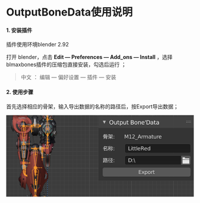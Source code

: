 # OutputBoneData使用说明



#### 1. 安装插件

插件使用环境blender 2.92

打开 blender，点击 **Edit — Preferences — Add_ons — Install** ，选择blmaxbones插件的压缩包直接安装，勾选后运行 ；

> 中文 ： 编辑 — 偏好设置 — 插件 — 安装 

#### 2. 使用步骤

首先选择相应的骨架，输入导出数据的名称的路径后，按Export导出数据；

![image-20210915175544744](README.assets/image-20210915175544744.png) 